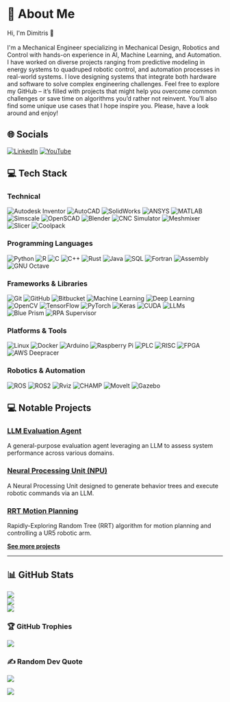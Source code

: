 # 💫 About Me
Hi, I'm Dimitris 👋<br><br>I'm a Mechanical Engineer specializing in Mechanical Design, Robotics and Control with hands-on experience in AI, Machine Learning, and Automation. I have worked on diverse projects ranging from predictive modeling in energy systems to quadruped robotic control, and automation processes in real-world systems. I love designing systems that integrate both hardware and software to solve complex engineering challenges. Feel free to explore my GitHub – it’s filled with projects that might help you overcome common challenges or save time on algorithms you’d rather not reinvent. You’ll also find some unique use cases that I hope inspire you. Please, have a look around and enjoy!



## 🌐 Socials
[![LinkedIn](https://img.shields.io/badge/LinkedIn-%230077B5.svg?logo=linkedin&logoColor=white)](https://linkedin.com/in/https://www.linkedin.com/in/anastasiou-dimitris/) [![YouTube](https://img.shields.io/badge/YouTube-%23FF0000.svg?logo=YouTube&logoColor=white)](https://youtube.com/@https://www.youtube.com/@da-labs) 



## 💻 Tech Stack

### Technical
![Autodesk Inventor](https://img.shields.io/badge/Autodesk%20Inventor-%23FFFFFF.svg?style=for-the-badge&logo=autodesk&logoColor=green) ![AutoCAD](https://img.shields.io/badge/AutoCAD-%23E0FF.svg?style=for-the-badge&logo=autocad&logoColor=red) ![SolidWorks](https://img.shields.io/badge/SolidWorks-%23F0F0F0.svg?style=for-the-badge&logo=solidworks&logoColor=red) ![ANSYS](https://img.shields.io/badge/ANSYS-%23ffcc33.svg?style=for-the-badge&logo=ansys&logoColor=black) ![MATLAB](https://img.shields.io/badge/MATLAB-%23F37800.svg?style=for-the-badge&logo=mathworks&logoColor=white) ![Simscale](https://img.shields.io/badge/SimScale-%23FFFFFF.svg?style=for-the-badge&logo=simscale&logoColor=blue) ![OpenSCAD](https://img.shields.io/badge/OpenSCAD-%23F0F0F0.svg?style=for-the-badge&logo=openscad&logoColor=yellow) ![Blender](https://img.shields.io/badge/blender-%23F5792A.svg?style=for-the-badge&logo=blender&logoColor=white) ![CNC Simulator](https://img.shields.io/badge/CNC%20Simulator-%23D00000.svg?style=for-the-badge) ![Meshmixer](https://img.shields.io/badge/Meshmixer-%23F5792A.svg?style=for-the-badge) ![Slicer](https://img.shields.io/badge/Slicer-%23FFFFFF.svg?style=for-the-badge) ![Coolpack](https://img.shields.io/badge/Coolpack-%23F5792A.svg?style=for-the-badge)

### Programming Languages
![Python](https://img.shields.io/badge/python-3670A0?style=for-the-badge&logo=python&logoColor=ffdd54) ![R](https://img.shields.io/badge/r-%23276DC3.svg?style=for-the-badge&logo=r&logoColor=white) ![C](https://img.shields.io/badge/c-%2300599C.svg?style=for-the-badge&logo=c&logoColor=white) ![C++](https://img.shields.io/badge/c++-%2300599C.svg?style=for-the-badge&logo=c%2B%2B&logoColor=white) ![Rust](https://img.shields.io/badge/rust-%23000000.svg?style=for-the-badge&logo=rust&logoColor=white) ![Java](https://img.shields.io/badge/java-%23ED8B00.svg?style=for-the-badge&logo=openjdk&logoColor=white) ![SQL](https://img.shields.io/badge/sql-%23013243.svg?style=for-the-badge) ![Fortran](https://img.shields.io/badge/Fortran-%23734F96.svg?style=for-the-badge&logo=fortran&logoColor=white) ![Assembly](https://img.shields.io/badge/assembly-%23FFFFFF.svg?style=for-the-badge) ![GNU Octave](https://img.shields.io/badge/OCTAVE-darkblue?style=for-the-badge&logo=octave&logoColor=fcd683)

### Frameworks & Libraries
![Git](https://img.shields.io/badge/git-%23F05033.svg?style=for-the-badge&logo=git&logoColor=white) ![GitHub](https://img.shields.io/badge/github-%23121011.svg?style=for-the-badge&logo=github&logoColor=white) ![Bitbucket](https://img.shields.io/badge/bitbucket-%230047B3.svg?style=for-the-badge&logo=bitbucket&logoColor=white) ![Machine Learning](https://img.shields.io/badge/Machine%20Learning-%23F7931E.svg?style=for-the-badge) ![Deep Learning](https://img.shields.io/badge/Deep%20Learning-%23F0F0F0.svg?style=for-the-badge) ![OpenCV](https://img.shields.io/badge/opencv-%23white.svg?style=for-the-badge&logo=opencv&logoColor=white) ![TensorFlow](https://img.shields.io/badge/TensorFlow-%23FF6F00.svg?style=for-the-badge&logo=TensorFlow&logoColor=white) ![PyTorch](https://img.shields.io/badge/PyTorch-%23EE4C2C.svg?style=for-the-badge&logo=PyTorch&logoColor=white) ![Keras](https://img.shields.io/badge/Keras-%23D00000.svg?style=for-the-badge&logo=Keras&logoColor=white) ![CUDA](https://img.shields.io/badge/cuda-%2300599C.svg?style=for-the-badge&logo=nvidia&logoColor=white) ![LLMs](https://img.shields.io/badge/LLMs-%23FF5733.svg?style=for-the-badge&logo=ai&logoColor=white) ![Blue Prism](https://img.shields.io/badge/Blue_Prism-%230A0FFF.svg?style=for-the-badge&logo=Blue%20Prism&logoColor=white) ![RPA Supervisor](https://img.shields.io/badge/RPA%20Supervisor-%230A0FFF.svg?style=for-the-badge&logo=RPA%20Supervisor)

### Platforms & Tools
![Linux](https://img.shields.io/badge/Linux-%23000000.svg?style=for-the-badge&logo=linux&logoColor=white) ![Docker](https://img.shields.io/badge/docker-%230db7ed.svg?style=for-the-badge&logo=docker&logoColor=white) ![Arduino](https://img.shields.io/badge/-Arduino-00979D?style=for-the-badge&logo=Arduino&logoColor=white) ![Raspberry Pi](https://img.shields.io/badge/-RaspberryPi-C51A4A?style=for-the-badge&logo=Raspberry-Pi) ![PLC](https://img.shields.io/badge/PLC-%23FFFFFF.svg?style=for-the-badge) ![RISC](https://img.shields.io/badge/RISC-%23FFFFFF.svg?style=for-the-badge) ![FPGA](https://img.shields.io/badge/FPGA-%23FFFFFF.svg?style=for-the-badge) ![AWS Deepracer](https://img.shields.io/badge/AWS%20Deepracer-%23FF9900.svg?style=for-the-badge&logo=amazon-aws&logoColor=white)

### Robotics & Automation
![ROS](https://img.shields.io/badge/ros-%230A0FF9.svg?style=for-the-badge&logo=ros&logoColor=white) ![ROS2](https://img.shields.io/badge/ROS2-%230A0FF9.svg?style=for-the-badge&logo=ros&logoColor=white) ![Rviz](https://img.shields.io/badge/Rviz-%23FFFFFF.svg?style=for-the-badge) ![CHAMP](https://img.shields.io/badge/CHAMP-%23FFFFFF.svg?style=for-the-badge) ![MoveIt](https://img.shields.io/badge/MoveIt-%23F5792A.svg?style=for-the-badge) ![Gazebo](https://img.shields.io/badge/Gazebo-%23F0F0F0.svg?style=for-the-badge)



## 💻 Notable Projects

### [LLM Evaluation Agent](https://github.com/dimitris-anastasiou/llm-evaluation-agent)
A general-purpose evaluation agent leveraging an LLM to assess system performance across various domains.

### [Neural Processing Unit (NPU)](https://github.com/dimitris-anastasiou/npu)
A Neural Processing Unit designed to generate behavior trees and execute robotic commands via an LLM.

### [RRT Motion Planning](https://github.com/dimitris-anastasiou/rrt-motion-planning)
Rapidly-Exploring Random Tree (RRT) algorithm for motion planning and controlling a UR5 robotic arm.

**[See more projects](https://github.com/dimitris-anastasiou?tab=repositories)**

---



## 📊 GitHub Stats
![](https://github-readme-stats.vercel.app/api?username=dimitris-anastasiou&theme=transparent&hide_border=true&include_all_commits=false&count_private=false)<br/>
![](https://github-readme-streak-stats.herokuapp.com/?user=dimitris-anastasiou&theme=transparent&hide_border=true)<br/>
![](https://github-readme-stats.vercel.app/api/top-langs/?username=dimitris-anastasiou&theme=transparent&hide_border=true&include_all_commits=false&count_private=false&layout=compact)

### 🏆 GitHub Trophies
![](https://github-profile-trophy.vercel.app/?username=dimitris-anastasiou&theme=transparent&no-frame=true&no-bg=true&margin-w=4)

### ✍️ Random Dev Quote
![](https://quotes-github-readme.vercel.app/api?type=horizontal&theme=dark)

[![](https://visitcount.itsvg.in/api?id=dimitris-anastasiou&icon=0&color=12)](https://visitcount.itsvg.in)

<!-- Proudly created with GPRM ( https://gprm.itsvg.in ) -->
